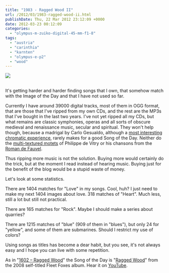 ```yaml
---
title: "1983 - Ragged Wood II"
url: /2012/03/1983-ragged-wood-ii.html
publishDate: Thu, 22 Mar 2012 23:12:09 +0000
date: 2012-03-23 00:12:09
categories: 
  - "olympus-m-zuiko-digital-45-mm-f1-8"
tags: 
  - "austria"
  - "carinthia"
  - "karnten"
  - "olympus-e-p2"
  - "wood"
---
```

<div class="container">
<div class="center"><a target="_blank" href="https://d25zfm9zpd7gm5.cloudfront.net/1200x1200/2012/20120322_115524_ps.jpg"><img src="https://d25zfm9zpd7gm5.cloudfront.net/0600x0600/2012/20120322_115524_ps.jpg" /></a></div>
</div>
<br />

It's getting harder and harder finding songs that I own, that somehow match with the Image of the Day and that I have not used so far.

Currently I have around 39000 digital tracks, most of them in OGG format, that are those that I've ripped from my own CDs, and the rest are the MP3s that I've bought in the last two years. I've not yet ripped all my CDs, but what remains are classic symphonies, operas and all sorts of obscure medieval and renaissance music, secular and spiritual. They won't help though, because a madrigal by Carlo Gesualdo, although a <a href="http://www.youtube.com/watch?v=s_q3EJNUKis" target="_blank">most interesting chromatic experience</a>, rarely makes for a good Song of the Day. Neither do the <a href="http://www.youtube.com/watch?v=Pe7Q7SssbnM&feature=related" target="_blank">multi-textured motets</a> of Philippe de Vitry or his chansons from the <a href="http://www.youtube.com/watch?v=Lv7pVaZEW4g&feature=related" target="_blank">Roman de Fauvel</a>.

Thus ripping more music is not the solution. Buying more would certainly do the trick, but at the moment I read instead of hearing music. Buying just for the benefit of the blog would be a stupid waste of money.

Let's look at some statistics.

There are 1404 matches for "Love" in my songs. Cool, huh? I just need to make my next 1404 images about love. 318 matches of "Heart". Much less, still a lot but still not practical.

There are 165 matches for "Rock". Maybe I should make a series about quarries?

 There are 1215 matches of "blue" (909 of them in "blues"), but only 24 for "yellow", and some of them are submarines. Should I restrict my use of colors?

Using songs as titles has become a dear habit, but you see, it's not always easy and I hope you can live with some repetition.

As in "<a href="/2011/03/1602-ragged-wood.html" target="_blank">1602 – Ragged Wood</a>" the Song of the Day is "<a href="http://www.lyricsmode.com/lyrics/f/fleet_foxes/ragged_wood.html" target="_blank">Ragged Wood</a>" from the 2008 self-titled Fleet Foxes album. Hear it on <a href="http://www.youtube.com/watch?v=0-CEfY9CDLw" target="_blank">YouTube</a>.
